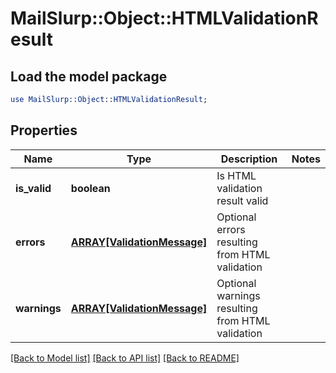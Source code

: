 # MailSlurp::Object::HTMLValidationResult

## Load the model package
```perl
use MailSlurp::Object::HTMLValidationResult;
```

## Properties
Name | Type | Description | Notes
------------ | ------------- | ------------- | -------------
**is_valid** | **boolean** | Is HTML validation result valid | 
**errors** | [**ARRAY[ValidationMessage]**](ValidationMessage) | Optional errors resulting from HTML validation | 
**warnings** | [**ARRAY[ValidationMessage]**](ValidationMessage) | Optional warnings resulting from HTML validation | 

[[Back to Model list]](../README#documentation-for-models) [[Back to API list]](../README#documentation-for-api-endpoints) [[Back to README]](../README)


